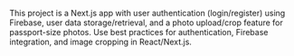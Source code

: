<!-- Use this file to provide workspace-specific custom instructions to Copilot. For more details, visit https://code.visualstudio.com/docs/copilot/copilot-customization#_use-a-githubcopilotinstructionsmd-file -->

This project is a Next.js app with user authentication (login/register) using Firebase, user data storage/retrieval, and a photo upload/crop feature for passport-size photos. Use best practices for authentication, Firebase integration, and image cropping in React/Next.js.

